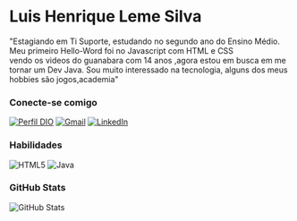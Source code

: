 
# Luis Henrique Leme Silva
"Estagiando em Ti Suporte, estudando no segundo ano do Ensino Médio. 
Meu primeiro Hello-Word foi no Javascript com HTML e CSS     
vendo os videos do guanabara com 14 anos ,agora estou em busca em me tornar  um Dev Java.
Sou muito interessado na tecnologia, alguns dos meus hobbies são jogos,academia"


### Conecte-se comigo
[![Perfil DIO](https://img.shields.io/badge/Perfil%20na%20DIO-000000?style=for-the-badge)](https://www.dio.me/users/LuisHenriquel)
[![Gmail](https://img.shields.io/badge/Gmail-000000?style=for-the-badge&logo=gmail&logoColor=blue)](mailto:luishenriquehleme15@gmail.com)
[![LinkedIn](https://img.shields.io/badge/LinkedIn-000000?style=for-the-badge&logo=linkedin&logoColor=0077b5)](https://www.linkedin.com/in/luis-henrique-b91374290/)


### Habilidades
![HTML5](https://img.shields.io/badge/HTML5-E34F26?style=for-the-badge&logo=html5&logoColor=white)
![Java](https://img.shields.io/badge/java-%23ED8B00.svg?style=for-the-badge&logo=openjdk&logoColor=white)

### GitHub Stats

![GitHub Stats](https://github-readme-stats.vercel.app/api?username=LuisHenriquel&theme=transparent&bg_color=000&border_color=30A3DC&show_icons=true&icon_color=30A3DC&title_color=30A3DC&text_color=FFF&hide_title=true&hide=stars)

